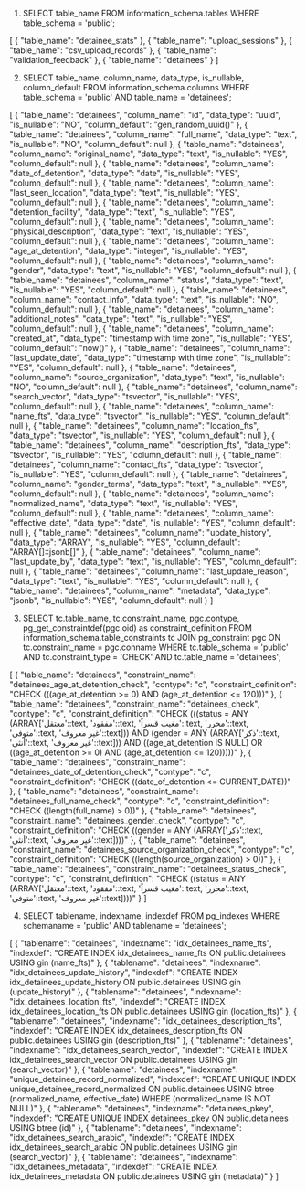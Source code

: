 1. SELECT table_name
FROM information_schema.tables
WHERE table_schema = 'public';

[
  {
    "table_name": "detainee_stats"
  },
  {
    "table_name": "upload_sessions"
  },
  {
    "table_name": "csv_upload_records"
  },
  {
    "table_name": "validation_feedback"
  },
  {
    "table_name": "detainees"
  }
]

2. SELECT table_name, column_name, data_type, is_nullable, column_default
FROM information_schema.columns
WHERE table_schema = 'public'
AND table_name = 'detainees';

[
  {
    "table_name": "detainees",
    "column_name": "id",
    "data_type": "uuid",
    "is_nullable": "NO",
    "column_default": "gen_random_uuid()"
  },
  {
    "table_name": "detainees",
    "column_name": "full_name",
    "data_type": "text",
    "is_nullable": "NO",
    "column_default": null
  },
  {
    "table_name": "detainees",
    "column_name": "original_name",
    "data_type": "text",
    "is_nullable": "YES",
    "column_default": null
  },
  {
    "table_name": "detainees",
    "column_name": "date_of_detention",
    "data_type": "date",
    "is_nullable": "YES",
    "column_default": null
  },
  {
    "table_name": "detainees",
    "column_name": "last_seen_location",
    "data_type": "text",
    "is_nullable": "YES",
    "column_default": null
  },
  {
    "table_name": "detainees",
    "column_name": "detention_facility",
    "data_type": "text",
    "is_nullable": "YES",
    "column_default": null
  },
  {
    "table_name": "detainees",
    "column_name": "physical_description",
    "data_type": "text",
    "is_nullable": "YES",
    "column_default": null
  },
  {
    "table_name": "detainees",
    "column_name": "age_at_detention",
    "data_type": "integer",
    "is_nullable": "YES",
    "column_default": null
  },
  {
    "table_name": "detainees",
    "column_name": "gender",
    "data_type": "text",
    "is_nullable": "YES",
    "column_default": null
  },
  {
    "table_name": "detainees",
    "column_name": "status",
    "data_type": "text",
    "is_nullable": "YES",
    "column_default": null
  },
  {
    "table_name": "detainees",
    "column_name": "contact_info",
    "data_type": "text",
    "is_nullable": "NO",
    "column_default": null
  },
  {
    "table_name": "detainees",
    "column_name": "additional_notes",
    "data_type": "text",
    "is_nullable": "YES",
    "column_default": null
  },
  {
    "table_name": "detainees",
    "column_name": "created_at",
    "data_type": "timestamp with time zone",
    "is_nullable": "YES",
    "column_default": "now()"
  },
  {
    "table_name": "detainees",
    "column_name": "last_update_date",
    "data_type": "timestamp with time zone",
    "is_nullable": "YES",
    "column_default": null
  },
  {
    "table_name": "detainees",
    "column_name": "source_organization",
    "data_type": "text",
    "is_nullable": "NO",
    "column_default": null
  },
  {
    "table_name": "detainees",
    "column_name": "search_vector",
    "data_type": "tsvector",
    "is_nullable": "YES",
    "column_default": null
  },
  {
    "table_name": "detainees",
    "column_name": "name_fts",
    "data_type": "tsvector",
    "is_nullable": "YES",
    "column_default": null
  },
  {
    "table_name": "detainees",
    "column_name": "location_fts",
    "data_type": "tsvector",
    "is_nullable": "YES",
    "column_default": null
  },
  {
    "table_name": "detainees",
    "column_name": "description_fts",
    "data_type": "tsvector",
    "is_nullable": "YES",
    "column_default": null
  },
  {
    "table_name": "detainees",
    "column_name": "contact_fts",
    "data_type": "tsvector",
    "is_nullable": "YES",
    "column_default": null
  },
  {
    "table_name": "detainees",
    "column_name": "gender_terms",
    "data_type": "text",
    "is_nullable": "YES",
    "column_default": null
  },
  {
    "table_name": "detainees",
    "column_name": "normalized_name",
    "data_type": "text",
    "is_nullable": "YES",
    "column_default": null
  },
  {
    "table_name": "detainees",
    "column_name": "effective_date",
    "data_type": "date",
    "is_nullable": "YES",
    "column_default": null
  },
  {
    "table_name": "detainees",
    "column_name": "update_history",
    "data_type": "ARRAY",
    "is_nullable": "YES",
    "column_default": "ARRAY[]::jsonb[]"
  },
  {
    "table_name": "detainees",
    "column_name": "last_update_by",
    "data_type": "text",
    "is_nullable": "YES",
    "column_default": null
  },
  {
    "table_name": "detainees",
    "column_name": "last_update_reason",
    "data_type": "text",
    "is_nullable": "YES",
    "column_default": null
  },
  {
    "table_name": "detainees",
    "column_name": "metadata",
    "data_type": "jsonb",
    "is_nullable": "YES",
    "column_default": null
  }
]

3. SELECT tc.table_name, tc.constraint_name, pgc.contype, pg_get_constraintdef(pgc.oid) as constraint_definition
FROM information_schema.table_constraints tc
JOIN pg_constraint pgc ON tc.constraint_name = pgc.conname
WHERE tc.table_schema = 'public' 
AND tc.constraint_type = 'CHECK'
AND tc.table_name = 'detainees';

[
  {
    "table_name": "detainees",
    "constraint_name": "detainees_age_at_detention_check",
    "contype": "c",
    "constraint_definition": "CHECK (((age_at_detention >= 0) AND (age_at_detention <= 120)))"
  },
  {
    "table_name": "detainees",
    "constraint_name": "detainees_check",
    "contype": "c",
    "constraint_definition": "CHECK (((status = ANY (ARRAY['معتقل'::text, 'مفقود'::text, 'مغيب قسراً'::text, 'محرر'::text, 'متوفى'::text, 'غير معروف'::text])) AND (gender = ANY (ARRAY['ذكر'::text, 'أنثى'::text, 'غير معروف'::text])) AND ((age_at_detention IS NULL) OR ((age_at_detention >= 0) AND (age_at_detention <= 120)))))"
  },
  {
    "table_name": "detainees",
    "constraint_name": "detainees_date_of_detention_check",
    "contype": "c",
    "constraint_definition": "CHECK ((date_of_detention <= CURRENT_DATE))"
  },
  {
    "table_name": "detainees",
    "constraint_name": "detainees_full_name_check",
    "contype": "c",
    "constraint_definition": "CHECK ((length(full_name) > 0))"
  },
  {
    "table_name": "detainees",
    "constraint_name": "detainees_gender_check",
    "contype": "c",
    "constraint_definition": "CHECK ((gender = ANY (ARRAY['ذكر'::text, 'أنثى'::text, 'غير معروف'::text])))"
  },
  {
    "table_name": "detainees",
    "constraint_name": "detainees_source_organization_check",
    "contype": "c",
    "constraint_definition": "CHECK ((length(source_organization) > 0))"
  },
  {
    "table_name": "detainees",
    "constraint_name": "detainees_status_check",
    "contype": "c",
    "constraint_definition": "CHECK ((status = ANY (ARRAY['معتقل'::text, 'مفقود'::text, 'مغيب قسراً'::text, 'محرر'::text, 'متوفى'::text, 'غير معروف'::text])))"
  }
]

4. SELECT tablename, indexname, indexdef
FROM pg_indexes
WHERE schemaname = 'public'
AND tablename = 'detainees';

[
  {
    "tablename": "detainees",
    "indexname": "idx_detainees_name_fts",
    "indexdef": "CREATE INDEX idx_detainees_name_fts ON public.detainees USING gin (name_fts)"
  },
  {
    "tablename": "detainees",
    "indexname": "idx_detainees_update_history",
    "indexdef": "CREATE INDEX idx_detainees_update_history ON public.detainees USING gin (update_history)"
  },
  {
    "tablename": "detainees",
    "indexname": "idx_detainees_location_fts",
    "indexdef": "CREATE INDEX idx_detainees_location_fts ON public.detainees USING gin (location_fts)"
  },
  {
    "tablename": "detainees",
    "indexname": "idx_detainees_description_fts",
    "indexdef": "CREATE INDEX idx_detainees_description_fts ON public.detainees USING gin (description_fts)"
  },
  {
    "tablename": "detainees",
    "indexname": "idx_detainees_search_vector",
    "indexdef": "CREATE INDEX idx_detainees_search_vector ON public.detainees USING gin (search_vector)"
  },
  {
    "tablename": "detainees",
    "indexname": "unique_detainee_record_normalized",
    "indexdef": "CREATE UNIQUE INDEX unique_detainee_record_normalized ON public.detainees USING btree (normalized_name, effective_date) WHERE (normalized_name IS NOT NULL)"
  },
  {
    "tablename": "detainees",
    "indexname": "detainees_pkey",
    "indexdef": "CREATE UNIQUE INDEX detainees_pkey ON public.detainees USING btree (id)"
  },
  {
    "tablename": "detainees",
    "indexname": "idx_detainees_search_arabic",
    "indexdef": "CREATE INDEX idx_detainees_search_arabic ON public.detainees USING gin (search_vector)"
  },
  {
    "tablename": "detainees",
    "indexname": "idx_detainees_metadata",
    "indexdef": "CREATE INDEX idx_detainees_metadata ON public.detainees USING gin (metadata)"
  }
]